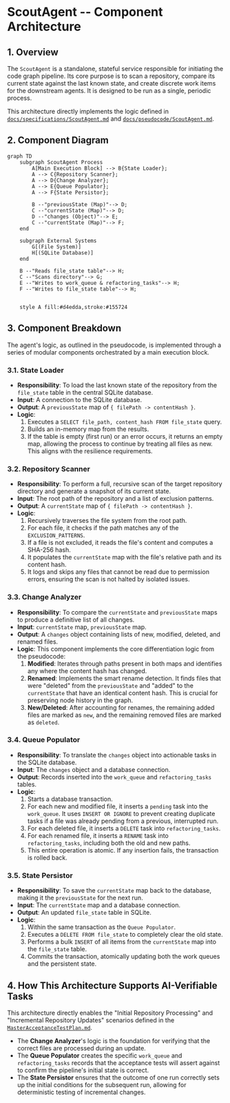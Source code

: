 # ScoutAgent -- Component Architecture

## 1. Overview

The `ScoutAgent` is a standalone, stateful service responsible for initiating the code graph pipeline. Its core purpose is to scan a repository, compare its current state against the last known state, and create discrete work items for the downstream agents. It is designed to be run as a single, periodic process.

This architecture directly implements the logic defined in [`docs/specifications/ScoutAgent.md`](../specifications/ScoutAgent.md) and [`docs/pseudocode/ScoutAgent.md`](../pseudocode/ScoutAgent.md).

## 2. Component Diagram

```mermaid
graph TD
    subgraph ScoutAgent Process
        A[Main Execution Block] --> B{State Loader};
        A --> C{Repository Scanner};
        A --> D{Change Analyzer};
        A --> E{Queue Populator};
        A --> F{State Persistor};

        B --"previousState (Map)"--> D;
        C --"currentState (Map)"--> D;
        D --"changes (Object)"--> E;
        C --"currentState (Map)"--> F;
    end

    subgraph External Systems
        G[(File System)]
        H[(SQLite Database)]
    end

    B --"Reads file_state table"--> H;
    C --"Scans directory"--> G;
    E --"Writes to work_queue & refactoring_tasks"--> H;
    F --"Writes to file_state table"--> H;


    style A fill:#d4edda,stroke:#155724
```

## 3. Component Breakdown

The agent's logic, as outlined in the pseudocode, is implemented through a series of modular components orchestrated by a main execution block.

### 3.1. State Loader

*   **Responsibility**: To load the last known state of the repository from the `file_state` table in the central SQLite database.
*   **Input**: A connection to the SQLite database.
*   **Output**: A `previousState` map of `{ filePath -> contentHash }`.
*   **Logic**:
    1.  Executes a `SELECT file_path, content_hash FROM file_state` query.
    2.  Builds an in-memory map from the results.
    3.  If the table is empty (first run) or an error occurs, it returns an empty map, allowing the process to continue by treating all files as new. This aligns with the resilience requirements.

### 3.2. Repository Scanner

*   **Responsibility**: To perform a full, recursive scan of the target repository directory and generate a snapshot of its current state.
*   **Input**: The root path of the repository and a list of exclusion patterns.
*   **Output**: A `currentState` map of `{ filePath -> contentHash }`.
*   **Logic**:
    1.  Recursively traverses the file system from the root path.
    2.  For each file, it checks if the path matches any of the `EXCLUSION_PATTERNS`.
    3.  If a file is not excluded, it reads the file's content and computes a SHA-256 hash.
    4.  It populates the `currentState` map with the file's relative path and its content hash.
    5.  It logs and skips any files that cannot be read due to permission errors, ensuring the scan is not halted by isolated issues.

### 3.3. Change Analyzer

*   **Responsibility**: To compare the `currentState` and `previousState` maps to produce a definitive list of all changes.
*   **Input**: `currentState` map, `previousState` map.
*   **Output**: A `changes` object containing lists of new, modified, deleted, and renamed files.
*   **Logic**: This component implements the core differentiation logic from the pseudocode:
    1.  **Modified**: Iterates through paths present in both maps and identifies any where the content hash has changed.
    2.  **Renamed**: Implements the smart rename detection. It finds files that were "deleted" from the `previousState` and "added" to the `currentState` that have an identical content hash. This is crucial for preserving node history in the graph.
    3.  **New/Deleted**: After accounting for renames, the remaining added files are marked as `new`, and the remaining removed files are marked as `deleted`.

### 3.4. Queue Populator

*   **Responsibility**: To translate the `changes` object into actionable tasks in the SQLite database.
*   **Input**: The `changes` object and a database connection.
*   **Output**: Records inserted into the `work_queue` and `refactoring_tasks` tables.
*   **Logic**:
    1.  Starts a database transaction.
    2.  For each new and modified file, it inserts a `pending` task into the `work_queue`. It uses `INSERT OR IGNORE` to prevent creating duplicate tasks if a file was already pending from a previous, interrupted run.
    3.  For each deleted file, it inserts a `DELETE` task into `refactoring_tasks`.
    4.  For each renamed file, it inserts a `RENAME` task into `refactoring_tasks`, including both the old and new paths.
    5.  This entire operation is atomic. If any insertion fails, the transaction is rolled back.

### 3.5. State Persistor

*   **Responsibility**: To save the `currentState` map back to the database, making it the `previousState` for the next run.
*   **Input**: The `currentState` map and a database connection.
*   **Output**: An updated `file_state` table in SQLite.
*   **Logic**:
    1.  Within the same transaction as the `Queue Populator`.
    2.  Executes a `DELETE FROM file_state` to completely clear the old state.
    3.  Performs a bulk `INSERT` of all items from the `currentState` map into the `file_state` table.
    4.  Commits the transaction, atomically updating both the work queues and the persistent state.

## 4. How This Architecture Supports AI-Verifiable Tasks

This architecture directly enables the "Initial Repository Processing" and "Incremental Repository Updates" scenarios defined in the [`MasterAcceptanceTestPlan.md`](../tests/MasterAcceptanceTestPlan.md).

*   The **Change Analyzer**'s logic is the foundation for verifying that the correct files are processed during an update.
*   The **Queue Populator** creates the specific `work_queue` and `refactoring_tasks` records that the acceptance tests will assert against to confirm the pipeline's initial state is correct.
*   The **State Persistor** ensures that the outcome of one run correctly sets up the initial conditions for the subsequent run, allowing for deterministic testing of incremental changes.